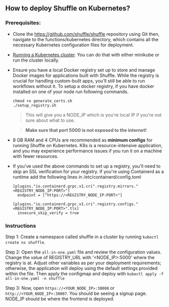 ## How to deploy Shuffle on Kubernetes?

### Prerequisites:
-	Clone the https://github.com/shuffle/shuffle repository using Git then, navigate to the functions/kubernetes directory, which contains all the necessary Kubernetes configuration files for deployment.
-	[Running a Kubernetes cluster](https://kubernetes.io/docs/setup/). You can do that with either minikube or run the cluster locally.
- Ensure you have a local Docker registry set up to store and manage Docker images for applications built with Shuffle. While the registry is crucial for handling custom-built apps, you’ll still be able to run workflows without it. To setup a docker registry, if you have docker installed on one of your node run following commands.


  ```
  chmod +x generate_certs.sh
  ./setup_registry.sh
  ```

  > This will give you a NODE_IP which is you're local IP if you're not sure about what to use.
  
  > **Make sure that port 5000 is not exposed to the internet!**

- 8 GB RAM and 4 CPUs are recommended as **minimum configs** for running Shuffle on Kubernetes. K8s is a resource-intensive application, and you may experience performance issues if you run it on a machine with fewer resources.

- If you've used the above commands to set up a registry, you'll need to skip an SSL verification for your registry. If you're using Containerd as a runtime
    add the following lines in /etc/containerd/config.toml
    ```
    [plugins."io.containerd.grpc.v1.cri".registry.mirrors."<REGISTRY_NODE_IP:PORT>"]
      endpoint = ["https://<REGISTRY_NODE_IP:PORT>"]

    [plugins."io.containerd.grpc.v1.cri".registry.configs."<REGISTRY_NODE_IP:PORT>".tls]
      insecure_skip_verify = true
    ```

### Instructions
Step 1: Create a namespace called shuffle in a cluster by running ```kubectl create ns shuffle```.

Step 2: Open the ```all-in-one.yaml``` file and review the configuration values. Change the value of REGISTRY_URL with '<NODE_IP>:5000' where the registry is at. Adjust other variables as per your deployment requirements; otherwise, the application will deploy using the default settings provided within the file. Then apply the configmap and deploy with ```kubectl apply -f all-in-one.yaml -n shuffle```

Step 3: Now, open ```https://<YOUR_NODE_IP>:30008``` or ```http://<YOUR_NODE_IP>:30007```. You should be seeing a signup page. NODE_IP should be where the frontend is deployed.

